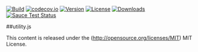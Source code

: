 [![Build](https://api.travis-ci.org/tao-zeng/utility.js.svg?branch=master)](https://travis-ci.org/tao-zeng/utility.js)
[![codecov.io](https://codecov.io/github/tao-zeng/utility.js/coverage.svg?branch=master)](https://codecov.io/github/tao-zeng/utility.js?branch=master)
[![Version](https://img.shields.io/npm/v/utility.js.svg)](https://npmjs.org/package/utility.js)
[![License](https://img.shields.io/npm/l/utility.js.svg)](https://npmjs.org/package/utility.js)
[![Downloads](https://img.shields.io/npm/dt/utility.js.svg)](https://npmjs.org/package/utility.js)
[![Sauce Test Status](https://saucelabs.com/browser-matrix/observer_js.svg)](https://saucelabs.com/u/utility_js)

##utility.js



This content is released under the (http://opensource.org/licenses/MIT) MIT License.
